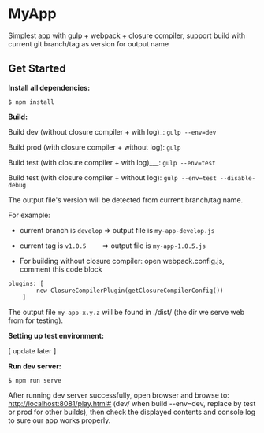MyApp
=====

Simplest app with gulp + webpack + closure compiler, support build with current git branch/tag as version for output name

Get Started
-----------

**Install all dependencies:**

```
$ npm install
```

**Build:**

Build dev (without closure compiler + with log)_: `gulp --env=dev`

Build prod (with closure compiler + without log): `gulp`

Build test (with closure compiler + with log)___: `gulp --env=test`

Build test (with closure compiler + without log): `gulp --env=test --disable-debug`

The output file's version will be detected from current branch/tag name.

For example:

  - current branch is `develop` => output file is `my-app-develop.js`
  - current tag is `v1.0.5    ` => output file is `my-app-1.0.5.js  `

- For building without closure compiler: open webpack.config.js, comment this code block

```
plugins: [
        new ClosureCompilerPlugin(getClosureCompilerConfig())
    ]
```

The output file `my-app-x.y.z` will be found in ./dist/ (the dir we serve web from for testing).

**Setting up test environment:**  

[ update later ]

**Run dev server:**  

```
$ npm run serve
```

After running dev server successfully, open browser and browse to:
[http://localhost:8081/play.html#](http://localhost:8081/dev/play.html#) (dev/ when build --env=dev, replace by test or prod for other builds),
then check the displayed contents and console log to sure our app works properly.
